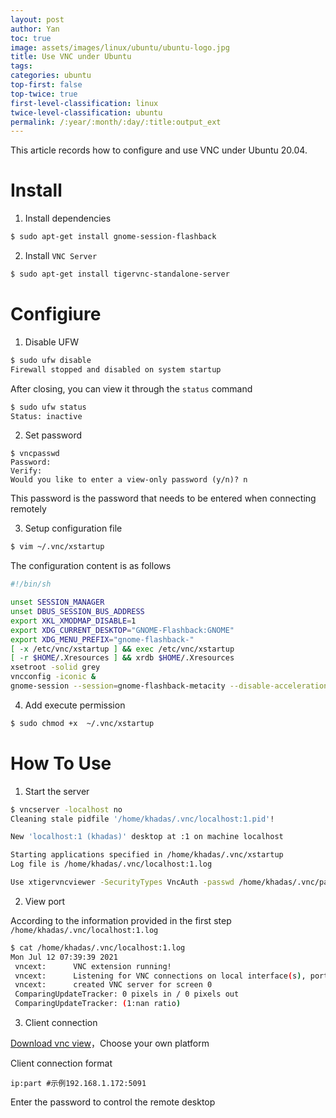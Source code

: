 ```yaml
---
layout: post
author: Yan 
toc: true
image: assets/images/linux/ubuntu/ubuntu-logo.jpg
title: Use VNC under Ubuntu
tags:
categories: ubuntu
top-first: false
top-twice: true
first-level-classification: linux
twice-level-classification: ubuntu
permalink: /:year/:month/:day/:title:output_ext
---
```


This article records how to configure and use VNC under Ubuntu 20.04.

# Install

1. Install dependencies

```sh
$ sudo apt-get install gnome-session-flashback
```

2. Install `VNC Server`

```sh
$ sudo apt-get install tigervnc-standalone-server
```

# Configiure

1. Disable UFW

```sh
$ sudo ufw disable
Firewall stopped and disabled on system startup
```

After closing, you can view it through the `status` command

```sh
$ sudo ufw status
Status: inactive
```

2. Set password

```
$ vncpasswd 
Password:
Verify:
Would you like to enter a view-only password (y/n)? n
```

This password is the password that needs to be entered when connecting remotely

3. Setup configuration file

```sh
$ vim ~/.vnc/xstartup
```

The configuration content is as follows

```sh
#!/bin/sh

unset SESSION_MANAGER
unset DBUS_SESSION_BUS_ADDRESS
export XKL_XMODMAP_DISABLE=1
export XDG_CURRENT_DESKTOP="GNOME-Flashback:GNOME"
export XDG_MENU_PREFIX="gnome-flashback-"
[ -x /etc/vnc/xstartup ] && exec /etc/vnc/xstartup
[ -r $HOME/.Xresources ] && xrdb $HOME/.Xresources
xsetroot -solid grey
vncconfig -iconic &
gnome-session --session=gnome-flashback-metacity --disable-acceleration-check &
```

4. Add execute permission

```sh
$ sudo chmod +x  ~/.vnc/xstartup
```

# How To Use

1. Start the server

```sh
$ vncserver -localhost no
Cleaning stale pidfile '/home/khadas/.vnc/localhost:1.pid'!

New 'localhost:1 (khadas)' desktop at :1 on machine localhost

Starting applications specified in /home/khadas/.vnc/xstartup
Log file is /home/khadas/.vnc/localhost:1.log

Use xtigervncviewer -SecurityTypes VncAuth -passwd /home/khadas/.vnc/passwd :1 to connect to the VNC server.
```

2. View port

According to the information provided in the first step `/home/khadas/.vnc/localhost:1.log`

```sh
$ cat /home/khadas/.vnc/localhost:1.log
Mon Jul 12 07:39:39 2021
 vncext:      VNC extension running!
 vncext:      Listening for VNC connections on local interface(s), port 5901
 vncext:      created VNC server for screen 0
 ComparingUpdateTracker: 0 pixels in / 0 pixels out
 ComparingUpdateTracker: (1:nan ratio)
```
3. Client connection

[Download vnc view](https://www.realvnc.com/en/connect/download/viewer/)，Choose your own platform

Client connection format

```
ip:part #示例192.168.1.172:5091
```

Enter the password to control the remote desktop

